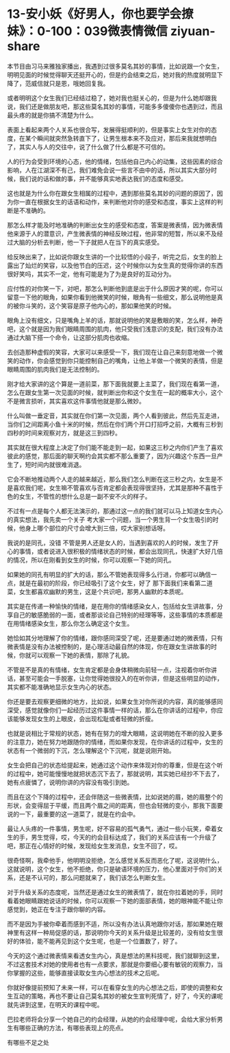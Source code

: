# 13-安小妖《好男人，你也要学会撩妹》：0-100：039微表情微信 ziyuan-share

本节目由习马来雅独家播出，我遇到过很多莫名其妙的事情，比如说跟一个女生，明明见面的时候觉得聊天还挺开心的，但是约会结束之后，她对我的热度就明显下降了，范威信就只是恩，哦她回复我。

或者明明这个女生我们已经结过稳了，她对我也挺关心的，但是为什么她却跟我说，我们还是做朋友吧，那这些莫名其妙的事情，可能多多傻傻你也遇到过，而且最头疼的就是你搞不清楚为什么。

表面上看起来两个人关系也很合写，发展得挺顺利的，但是事实上女生对你的态度，在某个瞬间就突然急转直下了，让男生根本来不及应对，那后来我就想明白了，其实人与人的交往中，说了什么做了什么都是不可信的。

人的行为会受到环境的心态，他的情绪，包括他自己内心的动集，这些因素的综合影响，人在江湖深不有己，我们难免会说一些言不由中的话，所以其实大部分时候，我们说的话和做的事，并不能够真实地表达我们的态度和感受。

这也就是为什么你在跟女生相属的过程中，遇到那些莫名其妙的问题的原因了，因为你一直在根据女生的话语和动作，来判断他对你的感受和态度，事实上这样的判断是不准确的。

那怎么样才能及时地准确的判断出女生的感受和态度，答案是微表情，因为微表情他来源于人的潜意识，产生微表情的神经反映过程，他非常的短暂，所以来不及经过大脑的分析去判断，他一下子就把人在当下的真实感受。

给反映出来了，比如说你跟女生讲的一个比较悟的小段子，听完之后，女生的脸上露出了灿烂的笑容，以及他节白的压迟，这个时候你以为女生真的觉得你讲的东西很好笑吗，其实不一定，他有可能是为了为是良好的互动分为。

应付性的对你笑一下，对吧，那怎么判断他到底是出于什么原因才笑的呢，你可以留意一下他的眼角，如果你看到他微笑的时候，眼角有一些细文，那么说明他是真的被你斗笑的，这个笑容是原子他内心的，那如果他笑的时候。

眼角上没有细文，只是嘴角上羊的话，那就说明他的笑是敷眼的笑，怎么样，神奇吧，这个就是因为我们眼睛周围的肌肉，他只受我们浅意识的支配，我们没有办法通过大脑下搭一个命令，让这部分肌肉也收缩。

去创造那种虚假的笑容，大家可以来感受一下，我们现在让自己来刻意地做一个微笑的动作，你会感觉到你只能控制自己的嘴角，让他上羊做一个微笑的表情，但是眼睛周围的肌肉我们是无法控制的。

刚才给大家讲的这个算是一道前菜，那下面我就要上主菜了，我们现在看第一道，怎么在跟女生第一次见面的时候，就判断出你和这个女生在一起的概率大小，这个不是微言损听，其实喜欢这件事情他就是那么微妙。

什么叫做一垂定音，其实就在你们第一次见面，两个人看到彼此，然后先互走进，当你们之间距离小鱼十米的时候，然后在你们两个开口打招呼之前，大概有三秒到四秒的时间来观察对方，就是这三到四秒。

其实就在很大程度上决定了你们能不能走到一起，如果这三秒之内你们产生了喜欢彼此的感觉，那后面的聊天啊约会其实都不那么重要了，因为兴趣这个东西一旦产生了，短时间内就很难消退。

它会不断地推动两个人走的越来越近，那么我们怎么判断在这三秒之内，女生是不是喜欢我们呢，女生嘛不管喜欢与否肯定都会表现得很坚持，尤其是那种不喜性于色的女生，不管性的想什么总是一副不安不火的样子。

不过有一点是每个人都无法演示的，那通过这一点的我们就可以马上知道女生内心的真实想法，我先卖一个关子 考大家一个问题，当一个男生背一个女生吸引的时候，他身上哪个部位的尺寸会增大到三倍，哎大家别想话呀。

我说的是同孔，没错 不管是男人还是女人的，当遇到喜欢的人的时候，发生了开心的事情，或者说进入很积极的情绪状态的时候，都会出现同孔，快速扩大好几倍的情况，所以在刚看到女生的时候，你可以观察一下她的同孔。

如果她的同孔有明显的扩大的话，那么不管她表现得多么行进，你都可以确信一点，就是在最初的阶段，你已经吸引了这个女生，好了 那下面我们来看第二道菜，女生都喜欢幽默的男生，这是个共识吧，那男人幽默的本质呢。

其实是在传递一种愉快的情绪，是在用你的情绪感染女人，包括给女生讲故事，分享自己的敏感脆弱的一面，或者那谈论自己特别的经理等等，这些事情的本质都是在用情绪感染女生，那么你怎么确定这个女生。

她恰如其分地理解了你的情绪，跟你感同深受了呢，还是要通过她的微表情，只有微表情是没有办法被控制的，是心理活动最自然的体现，你在跟女生讲故事的时候，你就可以观察一下她的表情，那除了礼貌。

不管是不是真的有情绪，女生肯定都是会身体稍微向前轻一点，注视着你听你讲话，甚至可能会一手脱塞，让你觉得她很投入的在听你讲，但是这些明显的动作，其实都不能准确地显示女生内心的状态。

你还是要去观察更细微的地方，比如说，如果女生对你所说的内容，真的能够感同深受，感觉就像你们一起经历过这件事情一样的话，那么在你讲话的过程中，你应该能够发现女生的上眼皮，会出现松耻或者轻微的折瘦。

也就是说相比于常规的状态，她有在努力的增大眼睛，这说明她在不断的投入更多的注意力，她在努力地跟随你的情绪，而如果你发现，在你讲话的过程中，女生的状态有一个微弱的下沉，怎么理解这个下沉呢，就是说刚开始。

女生会把自己的状态给提起来，她通过这个动作来体现对你的尊重，但是在这个听的过程中，她可能慢慢地就把状态沉下去了，那就说明，其实她已经抄不下去了，她有点疲憐了，说明你讲的内容没有吸引到她。

而且在这个下降的过程中，还会伴随这一些微表情，比如说她的眉，她的眉整个的形状，会变得屈于平缓，而且两个眉之间的距离，但也会轻微的变小，那我下面要说的一下，最重要的这一道菜了，就是在约会中。

最让人头疼的一件事情，男生呢，好不容易的孤气勇气，通过一些小玩笑，牵着女生的手，男生觉得，哎，今天的约会目标达成了，我们的关系应该有一个升级了吧，那正在心情好的时候，发现给女生发消息，女生不回了，哎。

很奇怪啊，我牵他手，他明明没拒绝，怎么感觉关系反而恶化了呢，这说明什么，这就说明，这个女生，他不拒绝，你只是破语环境的压力，他心里面对于你们的关系，还是不认可的，那么问题就来了，我们该怎么判断女生。

对于升级关系的态度呢，当然还是通过女生的微表情了，就在你拉着她的手，同时看着她眼睛跟她说话的时候，你可以观察一下她的面部表情，她的眼神能不能让你感觉到，她正在专注于跟你聊的内容。

而不是因为手被你牵着而感到不适，所以没有办法认真地跟你对话，那如果她在眼神里有这样一种局促感的话，那说明你今天的关系升级是比较差的，没有给女生很好的体验，能不能再见到这个女生呢，也是一个位置数了，好了。

今天的这个通过微表情来看透女生内心，真是想法的黑科技呢，我们就聊到这里，不过这套技术对她的使用者也有一点要求，那就是你要细心要有敏锐的观察力，当你掌握的这些，能够直接读取女生内心想法的技术之后呢。

你就好像提前预知了未来一样，可以在看穿女生的内心想法之后，即使的调整和女生互动的策略，再也不要让自己莫名其妙的被女生宣判死情了，好了，今天的课呢就先讲到这里，在明天的课程中呢。

巴拉老师将会分享一个她自己的约会经理，从她的约会经理中呢，会给大家分析男生有哪些正确的方法，有哪些表现上的亮点。

有哪些不足之处